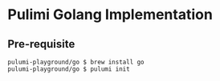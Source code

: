 # Pulimi Golang Implementation

## Pre-requisite

```
pulumi-playground/go $ brew install go
pulumi-playground/go $ pulumi init
```
